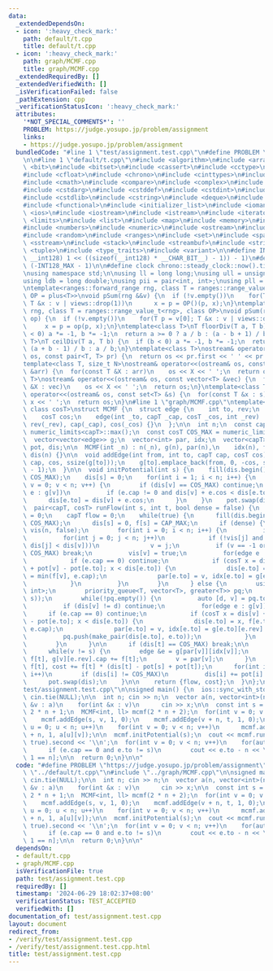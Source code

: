 ```yaml
---
data:
  _extendedDependsOn:
  - icon: ':heavy_check_mark:'
    path: default/t.cpp
    title: default/t.cpp
  - icon: ':heavy_check_mark:'
    path: graph/MCMF.cpp
    title: graph/MCMF.cpp
  _extendedRequiredBy: []
  _extendedVerifiedWith: []
  _isVerificationFailed: false
  _pathExtension: cpp
  _verificationStatusIcon: ':heavy_check_mark:'
  attributes:
    '*NOT_SPECIAL_COMMENTS*': ''
    PROBLEM: https://judge.yosupo.jp/problem/assignment
    links:
    - https://judge.yosupo.jp/problem/assignment
  bundledCode: "#line 1 \"test/assignment.test.cpp\"\n#define PROBLEM \"https://judge.yosupo.jp/problem/assignment\"\
    \n\n#line 1 \"default/t.cpp\"\n#include <algorithm>\n#include <array>\n#include\
    \ <bit>\n#include <bitset>\n#include <cassert>\n#include <cctype>\n#include <cfenv>\n\
    #include <cfloat>\n#include <chrono>\n#include <cinttypes>\n#include <climits>\n\
    #include <cmath>\n#include <compare>\n#include <complex>\n#include <concepts>\n\
    #include <cstdarg>\n#include <cstddef>\n#include <cstdint>\n#include <cstdio>\n\
    #include <cstdlib>\n#include <cstring>\n#include <deque>\n#include <fstream>\n\
    #include <functional>\n#include <initializer_list>\n#include <iomanip>\n#include\
    \ <ios>\n#include <iostream>\n#include <istream>\n#include <iterator>\n#include\
    \ <limits>\n#include <list>\n#include <map>\n#include <memory>\n#include <new>\n\
    #include <numbers>\n#include <numeric>\n#include <ostream>\n#include <queue>\n\
    #include <random>\n#include <ranges>\n#include <set>\n#include <span>\n#include\
    \ <sstream>\n#include <stack>\n#include <streambuf>\n#include <string>\n#include\
    \ <tuple>\n#include <type_traits>\n#include <variant>\n\n#define INT128_MAX (__int128)(((unsigned\
    \ __int128) 1 << ((sizeof(__int128) * __CHAR_BIT__) - 1)) - 1)\n#define INT128_MIN\
    \ (-INT128_MAX - 1)\n\n#define clock chrono::steady_clock::now().time_since_epoch().count()\n\
    \nusing namespace std;\n\nusing ll = long long;\nusing ull = unsigned long long;\n\
    using ldb = long double;\nusing pii = pair<int, int>;\nusing pll = pair<ll, ll>;\n\
    \ntemplate<ranges::forward_range rng, class T = ranges::range_value_t<rng>, class\
    \ OP = plus<T>>\nvoid pSum(rng &&v) {\n  if (!v.empty())\n    for(T p = v[0];\
    \ T &x : v | views::drop(1))\n      x = p = OP()(p, x);\n}\ntemplate<ranges::forward_range\
    \ rng, class T = ranges::range_value_t<rng>, class OP>\nvoid pSum(rng &&v, OP\
    \ op) {\n  if (!v.empty())\n    for(T p = v[0]; T &x : v | views::drop(1))\n \
    \     x = p = op(p, x);\n}\ntemplate<class T>\nT floorDiv(T a, T b) {\n  if (b\
    \ < 0) a *= -1, b *= -1;\n  return a >= 0 ? a / b : (a - b + 1) / b;\n}\ntemplate<class\
    \ T>\nT ceilDiv(T a, T b) {\n  if (b < 0) a *= -1, b *= -1;\n  return a >= 0 ?\
    \ (a + b - 1) / b : a / b;\n}\ntemplate<class T>\nostream& operator<<(ostream&\
    \ os, const pair<T, T> pr) {\n  return os << pr.first << ' ' << pr.second;\n}\n\
    template<class T, size_t N>\nostream& operator<<(ostream& os, const array<T, N>\
    \ &arr) {\n  for(const T &X : arr)\n    os << X << ' ';\n  return os;\n}\ntemplate<class\
    \ T>\nostream& operator<<(ostream& os, const vector<T> &vec) {\n  for(const T\
    \ &X : vec)\n    os << X << ' ';\n  return os;\n}\ntemplate<class T>\nostream&\
    \ operator<<(ostream& os, const set<T> &s) {\n  for(const T &x : s)\n    os <<\
    \ x << ' ';\n  return os;\n}\n#line 1 \"graph/MCMF.cpp\"\ntemplate<class capT,\
    \ class cosT>\nstruct MCMF {\n  struct edge {\n    int to, rev;\n    capT cap;\n\
    \    cosT cos;\n    edge(int _to, capT _cap, cosT _cos, int _rev) :\n        to(_to),\
    \ rev(_rev), cap(_cap), cos(_cos) {}\n  };\n\n  int n;\n  const capT CAP_MAX =\
    \ numeric_limits<capT>::max();\n  const cosT COS_MAX = numeric_limits<cosT>::max();\n\
    \  vector<vector<edge>> g;\n  vector<int> par, idx;\n  vector<capT> f;\n  vector<cosT>\
    \ pot, dis;\n\n  MCMF(int _n) : n(_n), g(n), par(n),\n    idx(n), f(n), pot(n),\
    \ dis(n) {}\n\n  void addEdge(int from, int to, capT cap, cosT cos) {\n    g[from].emplace_back(to,\
    \ cap, cos, ssize(g[to]));\n    g[to].emplace_back(from, 0, -cos, ssize(g[from])\
    \ - 1);\n  }\n\n  void initPotential(int s) {\n    fill(dis.begin(), dis.end(),\
    \ COS_MAX);\n    dis[s] = 0;\n    for(int i = 1; i < n; i++) {\n      for(int\
    \ v = 0; v < n; v++) {\n        if (dis[v] == COS_MAX) continue;\n        for(edge\
    \ e : g[v])\n          if (e.cap != 0 and dis[v] + e.cos < dis[e.to])\n      \
    \      dis[e.to] = dis[v] + e.cos;\n      }\n    }\n    pot.swap(dis);\n  }\n\n\
    \  pair<capT, cosT> runFlow(int s, int t, bool dense = false) {\n    cosT cost\
    \ = 0;\n    capT flow = 0;\n    while(true) {\n      fill(dis.begin(), dis.end(),\
    \ COS_MAX);\n      dis[s] = 0, f[s] = CAP_MAX;\n      if (dense) {\n        vector<bool>\
    \ vis(n, false);\n        for(int i = 0; i < n; i++) {\n          int v = -1;\n\
    \          for(int j = 0; j < n; j++)\n            if (!vis[j] and (v == -1 or\
    \ dis[j] < dis[v]))\n              v = j;\n          if (v == -1 or dis[v] ==\
    \ COS_MAX) break;\n          vis[v] = true;\n          for(edge e : g[v]) {\n\
    \            if (e.cap == 0) continue;\n            if (cosT x = dis[v] + e.cos\
    \ + pot[v] - pot[e.to]; x < dis[e.to]) {\n              dis[e.to] = x, f[e.to]\
    \ = min(f[v], e.cap);\n              par[e.to] = v, idx[e.to] = g[e.to][e.rev].rev;\n\
    \            }\n          }\n        }\n      } else {\n        using T = pair<cosT,\
    \ int>;\n        priority_queue<T, vector<T>, greater<T>> pq;\n        pq.push(make_pair(dis[s],\
    \ s));\n        while(!pq.empty()) {\n          auto [d, v] = pq.top(); pq.pop();\n\
    \          if (dis[v] != d) continue;\n          for(edge e : g[v]) {\n      \
    \      if (e.cap == 0) continue;\n            if (cosT x = dis[v] + e.cos + pot[v]\
    \ - pot[e.to]; x < dis[e.to]) {\n              dis[e.to] = x, f[e.to] = min(f[v],\
    \ e.cap);\n              par[e.to] = v, idx[e.to] = g[e.to][e.rev].rev;\n    \
    \          pq.push(make_pair(dis[e.to], e.to));\n            }\n          }\n\
    \        }\n      }\n\n      if (dis[t] == COS_MAX) break;\n\n      int v = t;\n\
    \      while(v != s) {\n        edge &e = g[par[v]][idx[v]];\n        e.cap -=\
    \ f[t], g[v][e.rev].cap += f[t];\n        v = par[v];\n      }\n      flow +=\
    \ f[t], cost += f[t] * (dis[t] - pot[s] + pot[t]);\n      for(int i = 0; i < n;\
    \ i++)\n        if (dis[i] != COS_MAX)\n          dis[i] += pot[i] - pot[s];\n\
    \      pot.swap(dis);\n    }\n\n    return {flow, cost};\n  }\n};\n#line 5 \"\
    test/assignment.test.cpp\"\n\nsigned main() {\n  ios::sync_with_stdio(false),\
    \ cin.tie(NULL);\n\n  int n; cin >> n;\n  vector a(n, vector<int>(n));\n  for(auto\
    \ &v : a)\n    for(int &x : v)\n      cin >> x;\n\n  const int s = 2 * n, t =\
    \ 2 * n + 1;\n  MCMF<int, ll> mcmf(2 * n + 2);\n  for(int v = 0; v < n; v++) {\n\
    \    mcmf.addEdge(s, v, 1, 0);\n    mcmf.addEdge(v + n, t, 1, 0);\n  }\n  for(int\
    \ u = 0; u < n; u++)\n    for(int v = 0; v < n; v++)\n      mcmf.addEdge(u, v\
    \ + n, 1, a[u][v]);\n\n  mcmf.initPotential(s);\n  cout << mcmf.runFlow(s, t,\
    \ true).second << '\\n';\n  for(int v = 0; v < n; v++)\n    for(auto e : mcmf.g[v])\n\
    \      if (e.cap == 0 and e.to != s)\n        cout << e.to - n << \" \\n\"[v +\
    \ 1 == n];\n\n  return 0;\n}\n\n"
  code: "#define PROBLEM \"https://judge.yosupo.jp/problem/assignment\"\n\n#include\
    \ \"../default/t.cpp\"\n#include \"../graph/MCMF.cpp\"\n\nsigned main() {\n  ios::sync_with_stdio(false),\
    \ cin.tie(NULL);\n\n  int n; cin >> n;\n  vector a(n, vector<int>(n));\n  for(auto\
    \ &v : a)\n    for(int &x : v)\n      cin >> x;\n\n  const int s = 2 * n, t =\
    \ 2 * n + 1;\n  MCMF<int, ll> mcmf(2 * n + 2);\n  for(int v = 0; v < n; v++) {\n\
    \    mcmf.addEdge(s, v, 1, 0);\n    mcmf.addEdge(v + n, t, 1, 0);\n  }\n  for(int\
    \ u = 0; u < n; u++)\n    for(int v = 0; v < n; v++)\n      mcmf.addEdge(u, v\
    \ + n, 1, a[u][v]);\n\n  mcmf.initPotential(s);\n  cout << mcmf.runFlow(s, t,\
    \ true).second << '\\n';\n  for(int v = 0; v < n; v++)\n    for(auto e : mcmf.g[v])\n\
    \      if (e.cap == 0 and e.to != s)\n        cout << e.to - n << \" \\n\"[v +\
    \ 1 == n];\n\n  return 0;\n}\n\n"
  dependsOn:
  - default/t.cpp
  - graph/MCMF.cpp
  isVerificationFile: true
  path: test/assignment.test.cpp
  requiredBy: []
  timestamp: '2024-06-29 18:02:37+08:00'
  verificationStatus: TEST_ACCEPTED
  verifiedWith: []
documentation_of: test/assignment.test.cpp
layout: document
redirect_from:
- /verify/test/assignment.test.cpp
- /verify/test/assignment.test.cpp.html
title: test/assignment.test.cpp
---
```

